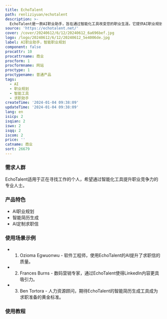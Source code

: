 ```yaml
---
title: EchoTalent
path: renliziyuan/echotalent
description: >-
  EchoTalent是一款AI职业助手，旨在通过智能化工具改变您的职业生涯。它提供AI职业规划、智能简历生成、AI定制求职信等功能。EchoTalent利用AI技术，将您的求职过程转变为一项战略任务。无需信用卡，免费加入并开始您的转型之旅。
source: 'https://echotalent.net/'
cover: /cover/20240612/6/12/20240612_6a696bef.jpg
logo: /logo/20240612/6/12/20240612_5e4006de.jpg
label: AI职业助手，智能职业规划
component: false
procattr: 10
procattrname: 商业
procform: 1
procformname: 网站
proctype: 1
proctypename: 普通产品
tags:
  - AI
  - 职业规划
  - 智能工具
  - 求职助手
createTime: '2024-01-04 09:38:09'
updateTime: '2024-01-04 09:38:09'
lang: en
isicp: 2
isqian: 2
iswx: 2
isqq: 2
iscom: 2
price: ''
catname: 商业
sort: 26679
---
```




### 需求人群
EchoTalent适用于正在寻找工作的个人，希望通过智能化工具提升职业竞争力的专业人士。

### 产品特色
- AI职业规划
- 智能简历生成
- AI定制求职信

### 使用场景示例
- 1. Ozioma Egwuonwu - 软件工程师，使用EchoTalent的AI提升了求职信的质量。
- 2. Frances Burns - 数码营销专家，通过EchoTalent使得LinkedIn内容更具吸引力。
- 3. Ben Tortora - 人力资源顾问，期待EchoTalent的智能简历生成工具成为求职准备的黄金标准。

### 使用教程


  
